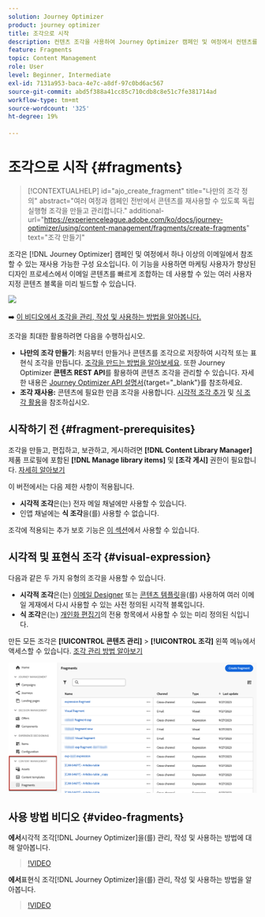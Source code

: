 ```yaml
---
solution: Journey Optimizer
product: journey optimizer
title: 조각으로 시작
description: 컨텐츠 조각을 사용하여 Journey Optimizer 캠페인 및 여정에서 컨텐츠를 재사용하는 방법에 대해 알아봅니다
feature: Fragments
topic: Content Management
role: User
level: Beginner, Intermediate
exl-id: 7131a953-baca-4e7c-a8df-97c0bd6ac567
source-git-commit: abd5f388a41cc85c710cdb8c8e51c7fe381714ad
workflow-type: tm+mt
source-wordcount: '325'
ht-degree: 19%

---
```


# 조각으로 시작 {#fragments}

>[!CONTEXTUALHELP]
>id="ajo_create_fragment"
>title="나만의 조각 정의"
>abstract="여러 여정과 캠페인 전반에서 콘텐츠를 재사용할 수 있도록 독립 실행형 조각을 만들고 관리합니다."
>additional-url="https://experienceleague.adobe.com/ko/docs/journey-optimizer/using/content-management/fragments/create-fragments" text="조각 만들기"

조각은 [!DNL Journey Optimizer] 캠페인 및 여정에서 하나 이상의 이메일에서 참조할 수 있는 재사용 가능한 구성 요소입니다. 이 기능을 사용하면 마케팅 사용자가 향상된 디자인 프로세스에서 이메일 콘텐츠를 빠르게 조합하는 데 사용할 수 있는 여러 사용자 지정 콘텐츠 블록을 미리 빌드할 수 있습니다.

![](../rn/assets/do-not-localize/fragments.gif)

➡️ [이 비디오에서 조각을 관리, 작성 및 사용하는 방법을 알아봅니다.](#video-fragments)

조각을 최대한 활용하려면 다음을 수행하십시오.

* **나만의 조각 만들기**: 처음부터 만들거나 콘텐츠를 조각으로 저장하여 시각적 또는 표현식 조각을 만듭니다. [조각을 만드는 방법을 알아보세요](create-fragments.md). 또한 Journey Optimizer **콘텐츠 REST API**&#x200B;를 활용하여 콘텐츠 조각을 관리할 수 있습니다. 자세한 내용은 [Journey Optimizer API 설명서](https://developer.adobe.com/journey-optimizer-apis/references/content/){target="_blank"}를 참조하세요.
* **조각 재사용:** 콘텐츠에 필요한 만큼 조각을 사용합니다. [시각적 조각 추가](../email/use-visual-fragments.md) 및 [식 조각 활용](../personalization/use-expression-fragments.md)을 참조하십시오.

## 시작하기 전 {#fragment-prerequisites}

조각을 만들고, 편집하고, 보관하고, 게시하려면 **[!DNL Content Library Manager]** 제품 프로필에 포함된 **[!DNL Manage library items]** 및 **[조각 게시]** 권한이 필요합니다. [자세히 알아보기](../administration/ootb-product-profiles.md#content-library-manager)

이 버전에서는 다음 제한 사항이 적용됩니다.

* **시각적 조각**&#x200B;은(는) 전자 메일 채널에만 사용할 수 있습니다.
* 인앱 채널에는 **식 조각**&#x200B;을(를) 사용할 수 없습니다.

조각에 적용되는 추가 보호 기능은 [이 섹션](../start/guardrails.md#fragments-guardrails)에서 사용할 수 있습니다.

## 시각적 및 표현식 조각 {#visual-expression}

다음과 같은 두 가지 유형의 조각을 사용할 수 있습니다.

* **시각적 조각**&#x200B;은(는) [이메일 Designer](../email/get-started-email-design.md) 또는 [콘텐츠 템플릿](../email/use-email-templates.md)을(를) 사용하여 여러 이메일 게재에서 다시 사용할 수 있는 사전 정의된 시각적 블록입니다.
* **식 조각**&#x200B;은(는) [개인화 편집기](../personalization/personalization-build-expressions.md)의 전용 항목에서 사용할 수 있는 미리 정의된 식입니다.

만든 모든 조각은 **[!UICONTROL 콘텐츠 관리]** > **[!UICONTROL 조각]** 왼쪽 메뉴에서 액세스할 수 있습니다. [조각 관리 방법 알아보기](../content-management/manage-fragments.md)

![](assets/fragment-list.png)

## 사용 방법 비디오 {#video-fragments}

**에서**&#x200B;시각적 조각[!DNL Journey Optimizer]을(를) 관리, 작성 및 사용하는 방법에 대해 알아봅니다.

>[!VIDEO](https://video.tv.adobe.com/v/3419932/?quality=12)

**에서**&#x200B;표현식 조각[!DNL Journey Optimizer]을(를) 관리, 작성 및 사용하는 방법을 알아봅니다.

>[!VIDEO](https://video.tv.adobe.com/v/3424587/?quality=12)
